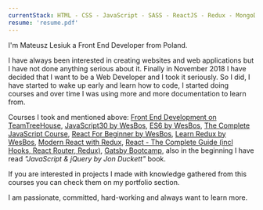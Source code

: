 ```yaml
---
currentStack: HTML - CSS - JavaScript - SASS - ReactJS - Redux - MongoDB - Styled Components - CSS Modules - GraphQL - Gatsby - GIT - NPM - Webpack - Babel - Firebase
resume: 'resume.pdf'
---
```


I'm Mateusz Lesiuk a Front End Developer from Poland.

I have always been interested in creating websites and web applications but I have not done anything serious about it.
Finally in November 2018 I have decided that I want to be a Web Developer and I took it seriously.
So I did, I have started to wake up early and learn how to code,
I started doing courses and over time I was using more and more documentation to learn from.

Courses I took and mentioned above: [Front End Development on TeamTreeHouse](https://teamtreehouse.com/tracks/front-end-web-development), [JavaScript30 by WesBos](https://javascript30.com/), [ES6 by WesBos](https://es6.io/), [The Complete JavaScript Course](https://www.udemy.com/the-complete-javascript-course/), [React For Beginner by WesBos](https://reactforbeginners.com/), [Learn Redux by WesBos](https://learnredux.com/), [Modern React with Redux](https://www.udemy.com/react-redux/), [React - The Complete Guide (incl Hooks, React Router, Redux)](https://www.udemy.com/react-the-complete-guide-incl-redux/), [Gatsby Bootcamp](https://www.youtube.com/watch?v=8t0vNu2fCCM), also in the beginning I have read *"JavaScript & jQuery by Jon Duckett"* book.

If you are interested in projects I made with knowledge gathered from this courses you can check them on my <scroll-link to="portfolio">portfolio</scroll-link> section.

I am passionate, committed, hard-working and always want to learn more.